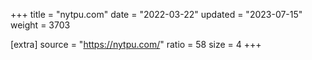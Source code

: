 +++
title = "nytpu.com"
date = "2022-03-22"
updated = "2023-07-15"
weight = 3703

[extra]
source = "https://nytpu.com/"
ratio = 58
size = 4
+++
